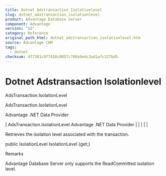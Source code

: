 ```yaml
---
title: Dotnet Adstransaction Isolationlevel
slug: dotnet_adstransaction_isolationlevel
product: Advantage Database Server
component: Advantage
version: "12"
category: Reference
original_path_html: dotnet_adstransaction_isolationlevel.htm
source: Advantage CHM
tags:
  - dotnet
checksum: df7301c977418c0057c700a9e4c3ad1afc327bd5
---
```


# Dotnet Adstransaction Isolationlevel

AdsTransaction.IsolationLevel

AdsTransaction.IsolationLevel

Advantage .NET Data Provider

| AdsTransaction.IsolationLevel  Advantage .NET Data Provider |  |  |  |  |

Retrieves the isolation level associated with the transaction.

public IsolationLevel IsolationLevel {get;}

Remarks

Advantage Database Server only supports the ReadCommitted isolation level.
